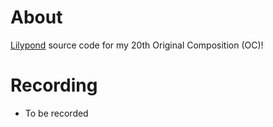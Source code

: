 # About

[Lilypond](https://lilypond.org/) source code for my 20th Original Composition (OC)!

# Recording

- To be recorded
